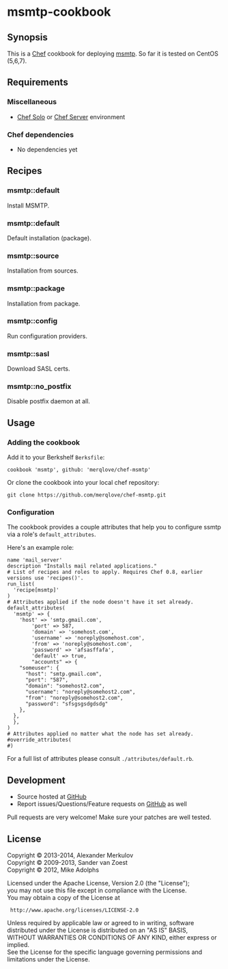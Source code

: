 # msmtp-cookbook

## Synopsis

This is a [Chef](http://www.opscode.com/chef) cookbook for deploying [msmtp](http://msmtp.sourceforge.net/doc/msmtp.html). So far it is tested on CentOS (5,6,7).

## Requirements

### Miscellaneous

* [Chef Solo](http://wiki.opscode.com/display/chef/Chef+Solo) or [Chef Server](http://wiki.opscode.com/display/chef/Chef+Server) environment

### Chef dependencies

* No dependencies yet

## Recipes

### msmtp::default

Install MSMTP.

### msmtp::default

Default installation (package).

### msmtp::source

Installation from sources.

### msmtp::package

Installation from package.

### msmtp::config

Run configuration providers.

### msmtp::sasl

Download SASL certs.

### msmtp::no_postfix

Disable postfix daemon at all.

## Usage

### Adding the cookbook

Add it to your Berkshelf `Berksfile`:

    cookbook 'msmtp', github: 'merqlove/chef-msmtp'

Or clone the cookbook into your local chef repository:

    git clone https://github.com/merqlove/chef-msmtp.git

### Configuration

The cookbook provides a couple attributes that help you to configure ssmtp via a role's `default_attributes`.

Here's an example role:

	name 'mail_server'
	description "Installs mail related applications."
	# List of recipes and roles to apply. Requires Chef 0.8, earlier versions use 'recipes()'.
	run_list(
	  'recipe[msmtp]'
	)
	# Attributes applied if the node doesn't have it set already.
	default_attributes(
	  'msmtp' => {
	    'host' => 'smtp.gmail.com',
			'port' => 587,
			'domain' => 'somehost.com',
			'username' => 'noreply@somehost.com',
			'from' => 'noreply@somehost.com',
			'password' => 'afsasffafa',
			'default' => true,
			"accounts" => {
        "someuser": {
          "host": "smtp.gmail.com",
          "port": "587",
          "domain": "somehost2.com",
          "username": "noreply@somehost2.com",
          "from": "noreply@somehost2.com",
          "password": "sfsgsgsdgdsdg"
        },
      },
	  },
	)
	# Attributes applied no matter what the node has set already.
	#override_attributes(
	#)

For a full list of attributes please consult `./attributes/default.rb`.

## Development

* Source hosted at [GitHub](https://github.com/merqlove/chef-msmtp)
* Report issues/Questions/Feature requests on [GitHub](https://github.com/merqlove/chef-msmtp/issues) as well

Pull requests are very welcome! Make sure your patches are well tested.

## License

Copyright © 2013-2014, Alexander Merkulov  
Copyright © 2009-2013, Sander van Zoest  
Copyright © 2012, Mike Adolphs

Licensed under the Apache License, Version 2.0 (the "License");  
you may not use this file except in compliance with the License.  
You may obtain a copy of the License at

     http://www.apache.org/licenses/LICENSE-2.0

Unless required by applicable law or agreed to in writing, software  
distributed under the License is distributed on an "AS IS" BASIS,  
WITHOUT WARRANTIES OR CONDITIONS OF ANY KIND, either express or implied.  
See the License for the specific language governing permissions and  
limitations under the License.
